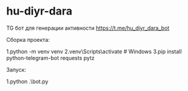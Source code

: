 # hu-diyr-dara
TG бот для генерации активности 
https://t.me/hu_diyr_dara_bot

Сборка проекта:

1.python -m venv venv
2.venv\Scripts\activate    # Windows
3.pip install python-telegram-bot requests pytz

Запуск:

1.python .\bot.py
